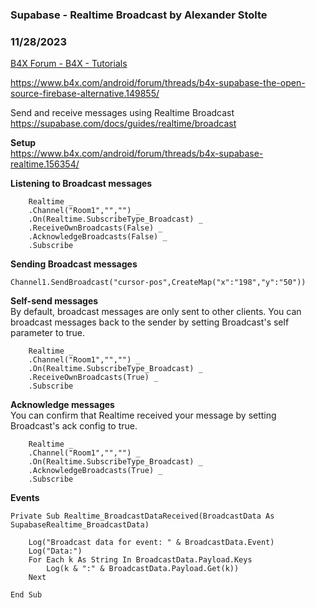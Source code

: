 ###  Supabase - Realtime Broadcast by Alexander Stolte
### 11/28/2023
[B4X Forum - B4X - Tutorials](https://www.b4x.com/android/forum/threads/157674/)

<https://www.b4x.com/android/forum/threads/b4x-supabase-the-open-source-firebase-alternative.149855/>  
  
Send and receive messages using Realtime Broadcast  
<https://supabase.com/docs/guides/realtime/broadcast>  
  
**Setup**  
<https://www.b4x.com/android/forum/threads/b4x-supabase-realtime.156354/>  
  
**Listening to Broadcast messages**  

```B4X
    Realtime _  
    .Channel("Room1","","") _  
    .On(Realtime.SubscribeType_Broadcast) _  
    .ReceiveOwnBroadcasts(False) _  
    .AcknowledgeBroadcasts(False) _  
    .Subscribe
```

  
**Sending Broadcast messages**  

```B4X
Channel1.SendBroadcast("cursor-pos",CreateMap("x":"198","y":"50"))
```

  
**Self-send messages**  
By default, broadcast messages are only sent to other clients. You can broadcast messages back to the sender by setting Broadcast's self parameter to true.  

```B4X
    Realtime _  
    .Channel("Room1","","") _  
    .On(Realtime.SubscribeType_Broadcast) _  
    .ReceiveOwnBroadcasts(True) _  
    .Subscribe
```

  
**Acknowledge messages**  
You can confirm that Realtime received your message by setting Broadcast's ack config to true.  

```B4X
    Realtime _  
    .Channel("Room1","","") _  
    .On(Realtime.SubscribeType_Broadcast) _  
    .AcknowledgeBroadcasts(True) _  
    .Subscribe
```

  
**Events**  

```B4X
Private Sub Realtime_BroadcastDataReceived(BroadcastData As SupabaseRealtime_BroadcastData)  
      
    Log("Broadcast data for event: " & BroadcastData.Event)  
    Log("Data:")  
    For Each k As String In BroadcastData.Payload.Keys  
        Log(k & ":" & BroadcastData.Payload.Get(k))  
    Next  
      
End Sub
```